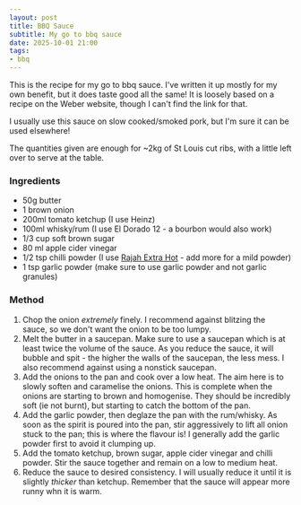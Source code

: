 ```yaml
---
layout: post
title: BBQ Sauce
subtitle: My go to bbq sauce
date: 2025-10-01 21:00
tags:
- bbq
---
```


This is the recipe for my go to bbq sauce. I've written it up mostly for my own benefit, but it does taste good all the same! It is loosely based on a recipe on the Weber website, though I can't find the link for that.

I usually use this sauce on slow cooked/smoked pork, but I'm sure it can be used elsewhere!

The quantities given are enough for ~2kg of St Louis cut ribs, with a little left over to serve at the table.

### Ingredients

- 50g butter
- 1 brown onion
- 200ml tomato ketchup (I use Heinz)
- 100ml whisky/rum (I use El Dorado 12 - a bourbon would also work)
- 1/3 cup soft brown sugar
- 80 ml apple cider vinegar
- 1/2 tsp chilli powder (I use [Rajah Extra Hot](https://www.ocado.com/products/rajah-spices-ground-extra-hot-chilli-powder/606801011) - add more for a mild powder)
- 1 tsp garlic powder (make sure to use garlic powder and not garlic granules)

### Method

1. Chop the onion _extremely_ finely. I recommend against blitzing the sauce, so we don't want the onion to be too lumpy.
2. Melt the butter in a saucepan. Make sure to use a saucepan which is at least twice the volume of the sauce. As you reduce the sauce, it will bubble and spit - the higher the walls of the saucepan, the less mess. I also recommend against using a nonstick saucepan.
3. Add the onions to the pan and cook over a low heat. The aim here is to slowly soften and caramelise the onions. This is complete when the onions are starting to brown and homogenise. They should be incredibly soft (ie not burnt), but starting to catch the bottom of the pan.
4. Add the garlic powder, then deglaze the pan with the rum/whisky. As soon as the spirit is poured into the pan, stir aggressively to lift all onion stuck to the pan; this is where the flavour is! I generally add the garlic powder first to avoid it clumping up.
5. Add the tomato ketchup, brown sugar, apple cider vinegar and chilli powder. Stir the sauce together and remain on a low to medium heat.
6. Reduce the sauce to desired consistency. I will usually reduce it until it is slightly _thicker_ than ketchup. Remember that the sauce will appear more runny whn it is warm.


